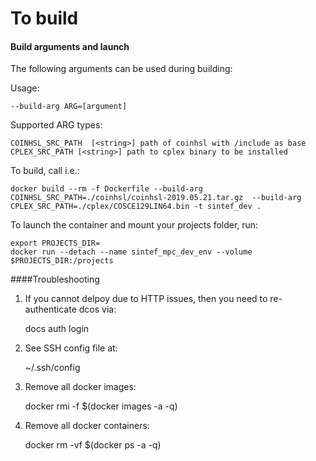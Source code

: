 # To build

#### Build arguments and launch
The following arguments can be used during building:

Usage:
    
    --build-arg ARG=[argument]
    
Supported ARG types:
    
    COINHSL_SRC_PATH  [<string>] path of coinhsl with /include as base
    CPLEX_SRC_PATH [<string>] path to cplex binary to be installed
    
To build, call i.e.:
    
    docker build --rm -f Dockerfile --build-arg COINHSL_SRC_PATH=./coinhsl/coinhsl-2019.05.21.tar.gz  --build-arg CPLEX_SRC_PATH=./cplex/COSCE129LIN64.bin -t sintef_dev .
    
To launch the container and mount your projects folder, run:

    export PROJECTS_DIR=
    docker run --detach --name sintef_mpc_dev_env --volume $PROJECTS_DIR:/projects


####Troubleshooting
1. If you cannot delpoy due to HTTP issues, then you need to re-authenticate dcos via:

	docs auth login

2. See SSH config file at:

	~/.ssh/config

3. Remove all docker images:

	docker rmi -f $(docker images -a -q)

4. Remove all docker containers:

	docker rm -vf $(docker ps -a -q)
